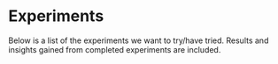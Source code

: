 # Experiments #
Below is a list of the experiments we want to try/have tried. Results and insights gained from completed experiments are included.